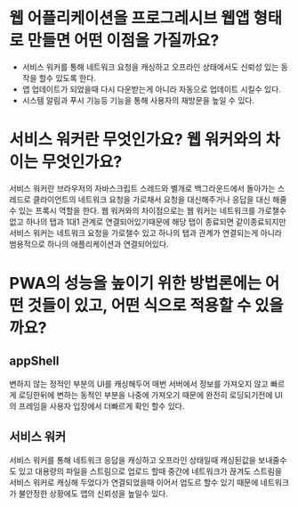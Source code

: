 # 웹 어플리케이션을 프로그레시브 웹앱 형태로 만들면 어떤 이점을 가질까요?

- 서비스 워커를 통해 네트워크 요청을 캐싱하고 오프라인 상태에서도 신뢰성 있는 동작을 할수 있도록 한다.
- 앱 업데이트가 되었을때 다시 다운받는게 아니라 자동으로 업데이트 시킬수 있다.
- 시스템 알림과 푸시 기능등 기능을 통해 사용자의 재방문을 높일 수 있다.

# 서비스 워커란 무엇인가요? 웹 워커와의 차이는 무엇인가요?

서비스 워커란 브라우저의 자바스크립트 스레드와 별개로 백그라운드에서 돌아가는 스레드로 클라이언트의 네트워크 요청을 가로채서 요청을 대신해주거나 응답을 대신 해줄수 있는 프록시 역할을 한다. 웹 워커와의 차이점으로는 웹 워커는 네트워크를 가로챌수 없고 하나의 탭과 1대1 관계로 연결되어있기때문에  해당 탭이 종료되면 같이종료되지만 서비스 워커는 네트워크 요청을 가로챌수 있고 하나의 탭과 관계가 연결되는게 아니라 범용적으로 하나의 애플리케이션과 연결되어있다.

# PWA의 성능을 높이기 위한 방법론에는 어떤 것들이 있고, 어떤 식으로 적용할 수 있을까요?

## appShell

변하지 않는 정적인 부분의 UI를 캐싱해두어 매번 서버에서 정보를 가져오지 않고 빠르게 로딩한뒤에 변하는 동적인 부분을 나중에 가져오기 때문에 완전히 로딩되기전에 UI의 프레임을 사용자 입장에서 더빠르게 확인 할수 있다.

## 서비스 워커

서비스 워커를 통해 네트워크 응답을 캐싱하고 오프라인 상태일때 캐싱된값을 보내줄수도 있고 대용량의 파일을 스트림으로 업로드 할때 중간에 네트워크가 끊겨도 스트림을 서비스 워커로 캐싱해 두었다가 연결되었을때 이어서 업도르 할수 있기 때문에 네트워크가 불안정한 상황에도 앱의 신뢰성을 높일수 있다.